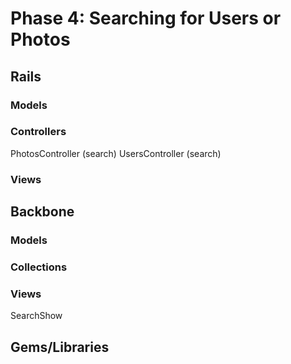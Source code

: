 # Phase 4: Searching for Users or Photos

## Rails
### Models

### Controllers
PhotosController (search)
UsersController (search)


### Views

## Backbone
### Models

### Collections

### Views
SearchShow

## Gems/Libraries
